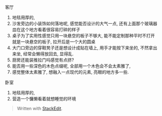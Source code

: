 客厅
1. 地毯用厚的, 
2. 沙发旁边的小装饰如何落地呢, 感觉能否设计的大气一点, 还有上面那个玻璃器皿在这个地方看着很容易打碎的样子
3. 桌子为了实用性感觉只用一块悬空的板子不够大, 能不能定制那种平时不打开就是一块悬空的板子, 拉开后是一个大的圆桌
4. 大门口旁边的穿鞋凳子还是想设计成贴在墙上, 用手才能按下来坐的, 不然拿出来坐, 经常会懒得放回去, 显得乱. 
5. 厨房还能装推拉门吗感觉有点挤?
6. 能否用一些深色的木色点缀呢, 全部用一个木色会不会太素雅了, 
7. 感觉整体太素雅了, 想融入一点现代的元素, 亮眼的地方多一些. 

卧室
1. 地毯用厚的, 
2. 营造一个慵懒看着就想睡觉的环境


> Written with [StackEdit](https://stackedit.io/).
<!--stackedit_data:
eyJoaXN0b3J5IjpbLTM4Mjk0NjYzNiwtMTQwNTc2ODI1MywtMj
AzNjQ2NDA5Nyw3MzA5OTgxMTZdfQ==
-->